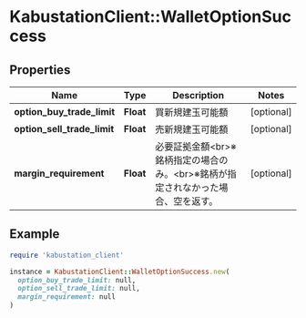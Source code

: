 # KabustationClient::WalletOptionSuccess

## Properties

| Name | Type | Description | Notes |
| ---- | ---- | ----------- | ----- |
| **option_buy_trade_limit** | **Float** | 買新規建玉可能額 | [optional] |
| **option_sell_trade_limit** | **Float** | 売新規建玉可能額 | [optional] |
| **margin_requirement** | **Float** | 必要証拠金額&lt;br&gt;※銘柄指定の場合のみ。&lt;br&gt;※銘柄が指定されなかった場合、空を返す。 | [optional] |

## Example

```ruby
require 'kabustation_client'

instance = KabustationClient::WalletOptionSuccess.new(
  option_buy_trade_limit: null,
  option_sell_trade_limit: null,
  margin_requirement: null
)
```

